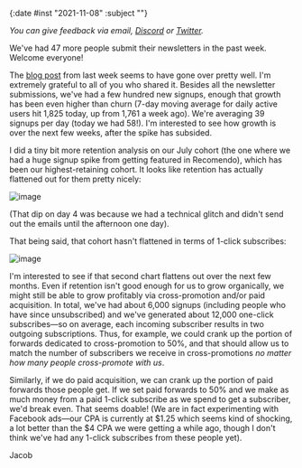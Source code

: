 {:date #inst "2021-11-08" :subject ""}

*You can give feedback via email, [Discord](https://discord.gg/xAumsfVyRd) or [Twitter](https://twitter.com/the_sample_umm).*

We've had 47 more people submit their newsletters in the past week. Welcome everyone!

The [blog post](https://thesample.ai/blog/10k-subscriptions/) from last week seems to have gone over pretty well. I'm extremely grateful to all of you who shared it. Besides all the newsletter submissions, we've had a few hundred new signups, enough that growth has been even higher than churn (7-day moving average for daily active users hit 1,825 today, up from 1,761 a week ago). We're averaging 39 signups per day (today we had 58!). I'm interested to see how growth is over the next few weeks, after the spike has subsided.

I did a tiny bit more retention analysis on our July cohort (the one where we had a huge signup spike from getting featured in Recomendo), which has been our highest-retaining cohort. It looks like retention has actually flattened out for them pretty nicely:

![image](https://user-images.githubusercontent.com/3696602/140848179-393cc454-b7da-4df8-9927-f06310ed0f50.png)

(That dip on day 4 was because we had a technical glitch and didn't send out the emails until the afternoon one day).

That being said, that cohort hasn't flattened in terms of 1-click subscribes:

![image](https://user-images.githubusercontent.com/3696602/140848500-35a53e40-d04d-4cc6-8ddb-ab01186072a4.png)

I'm interested to see if that second chart flattens out over the next few months. Even if retention isn't good enough for us to grow organically, we might still be able to grow profitably via cross-promotion and/or paid acquisition. In total, we've had about 6,000 signups (including people who have since unsubscribed) and we've generated about 12,000 one-click subscribes&mdash;so on average, each incoming subscriber results in two outgoing subscriptions. Thus, for example, we could crank up the portion of forwards dedicated to cross-promotion to 50%, and that should allow us to match the number of subscribers we receive in cross-promotions *no matter how many people cross-promote with us*.

Similarly, if we do paid acquisition, we can crank up the portion of paid forwards those people get. If we set paid forwards to 50% and we make as much money from a paid 1-click subscribe as we spend to get a subscriber, we'd break even. That seems doable! (We are in fact experimenting with Facebook ads&mdash;our CPA is currently at $1.25 which seems kind of shocking, a lot better than the $4 CPA we were getting a while ago, though I don't think we've had any 1-click subscribes from these people yet).

Jacob
